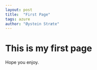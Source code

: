 ```yaml
---
layout: post
title:  "First Page"
tags: azure
author: "Øystein Stræte"
---
```


# This is my first page
Hope you enjoy.
